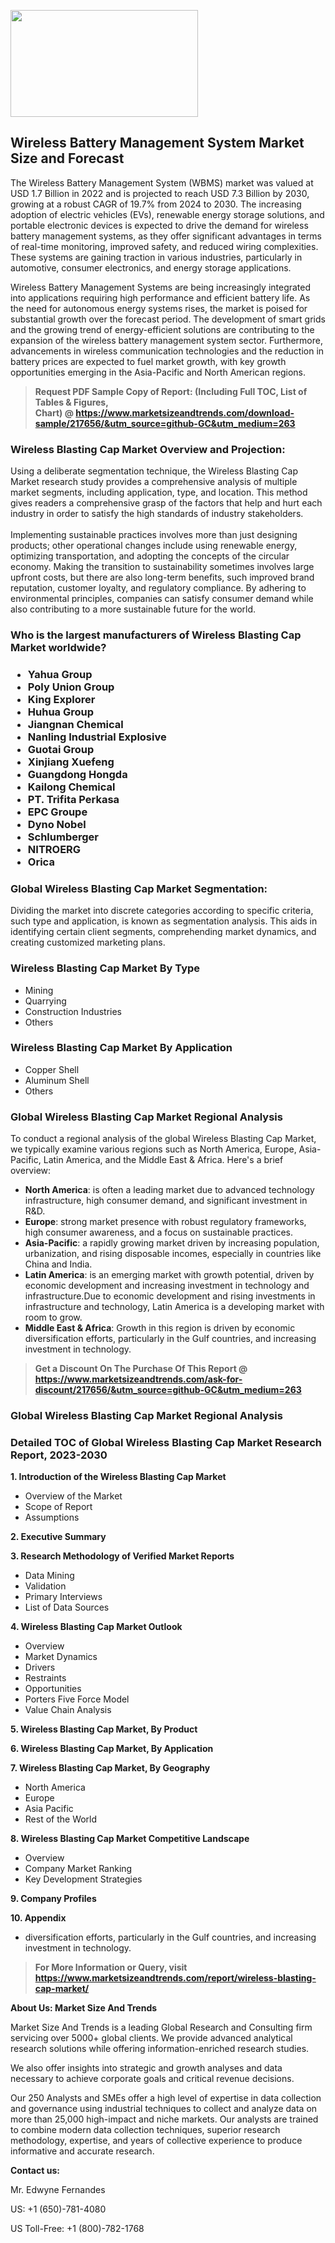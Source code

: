 <p><img class="alignnone size-medium wp-image-20088" src="https://ffe5etoiles.com/wp-content/uploads/2024/12/MST1-300x171.png" alt="" width="300" height="171" /></p><h2>Wireless Battery Management System Market Size and Forecast</h2><p>The Wireless Battery Management System (WBMS) market was valued at USD 1.7 Billion in 2022 and is projected to reach USD 7.3 Billion by 2030, growing at a robust CAGR of 19.7% from 2024 to 2030. The increasing adoption of electric vehicles (EVs), renewable energy storage solutions, and portable electronic devices is expected to drive the demand for wireless battery management systems, as they offer significant advantages in terms of real-time monitoring, improved safety, and reduced wiring complexities. These systems are gaining traction in various industries, particularly in automotive, consumer electronics, and energy storage applications.</p><p>Wireless Battery Management Systems are being increasingly integrated into applications requiring high performance and efficient battery life. As the need for autonomous energy systems rises, the market is poised for substantial growth over the forecast period. The development of smart grids and the growing trend of energy-efficient solutions are contributing to the expansion of the wireless battery management system sector. Furthermore, advancements in wireless communication technologies and the reduction in battery prices are expected to fuel market growth, with key growth opportunities emerging in the Asia-Pacific and North American regions.</p></p><blockquote id="" class=""><strong>Request PDF Sample Copy of Report: (Including Full TOC, List of Tables &amp; Figures, Chart)&nbsp;@&nbsp;<strong><a href="https://www.marketsizeandtrends.com/download-sample/217656/&utm_source=github-GC&utm_medium=263" target="_blank">https://www.marketsizeandtrends.com/download-sample/217656/&utm_source=github-GC&utm_medium=263</a></strong></strong></blockquote><h3 id="" class="">Wireless Blasting Cap Market&nbsp;Overview and Projection:</h3><p id="" class="">Using a deliberate segmentation technique, the Wireless Blasting Cap Market research study provides a comprehensive analysis of multiple market segments, including application, type, and location. This method gives readers a comprehensive grasp of the factors that help and hurt each industry in order to satisfy the high standards of industry stakeholders. <br /> <br />Implementing sustainable practices involves more than just designing products; other operational changes include using renewable energy, optimizing transportation, and adopting the concepts of the circular economy. Making the transition to sustainability sometimes involves large upfront costs, but there are also long-term benefits, such improved brand reputation, customer loyalty, and regulatory compliance. By adhering to environmental principles, companies can satisfy consumer demand while also contributing to a more sustainable future for the world.</p><h3 id="" class="">Who is the largest manufacturers of&nbsp;Wireless Blasting Cap Market worldwide?</h3><h3 class=""><p><ul><li>Yahua Group </li><li> Poly Union Group </li><li> King Explorer </li><li> Huhua Group </li><li> Jiangnan Chemical </li><li> Nanling Industrial Explosive </li><li> Guotai Group </li><li> Xinjiang Xuefeng </li><li> Guangdong Hongda </li><li> Kailong Chemical </li><li> PT. Trifita Perkasa </li><li> EPC Groupe </li><li> Dyno Nobel </li><li> Schlumberger </li><li> NITROERG </li><li> Orica</li></ul></p></h3><h3 id="" class="">Global&nbsp;Wireless Blasting Cap Market Segmentation:</h3><p id="" class="">Dividing the market into discrete categories according to specific criteria, such type and application, is known as segmentation analysis. This aids in identifying certain client segments, comprehending market dynamics, and creating customized marketing plans.</p><h3 id="" class="">Wireless Blasting Cap Market&nbsp;By Type</h3><p><p><ul><li>Mining</li><li> Quarrying</li><li> Construction Industries</li><li> Others</p></li></ul></p></p><h3 id="" class="">Wireless Blasting Cap Market&nbsp;By Application</h3><p class=""><p><ul><li>Copper Shell</li><li> Aluminum Shell</li><li> Others</li></ul></p></p><h3 id="" class="">Global Wireless Blasting Cap Market Regional Analysis</h3><p id="" class="">To conduct a regional analysis of the global Wireless Blasting Cap Market, we typically examine various regions such as North America, Europe, Asia-Pacific, Latin America, and the Middle East &amp; Africa. Here's a brief overview:</p><ul><li><strong>North America</strong>: is often a leading market due to advanced technology infrastructure, high consumer demand, and significant investment in R&amp;D.</li><li><strong>Europe</strong>: strong market presence with robust regulatory frameworks, high consumer awareness, and a focus on sustainable practices.</li><li><strong>Asia-Pacific</strong>: a rapidly growing market driven by increasing population, urbanization, and rising disposable incomes, especially in countries like China and India.</li><li><strong>Latin America</strong>: is an emerging market with growth potential, driven by economic development and increasing investment in technology and infrastructure.Due to economic development and rising investments in infrastructure and technology, Latin America is a developing market with room to grow.</li><li><strong>Middle East &amp; Africa</strong>: Growth in this region is driven by economic diversification efforts, particularly in the Gulf countries, and increasing investment in technology.</li></ul><blockquote id="" class=""><strong>Get a Discount On The Purchase Of This Report @ <strong><a href="https://www.marketsizeandtrends.com/ask-for-discount/217656/&utm_source=github-GC&utm_medium=263" target="_blank">https://www.marketsizeandtrends.com/ask-for-discount/217656/&utm_source=github-GC&utm_medium=263</a></strong></strong></blockquote><h3 id="" class="">Global Wireless Blasting Cap Market Regional Analysis</h3><h3 id="" class="">Detailed TOC of Global Wireless Blasting Cap Market Research Report, 2023-2030</h3><p id="" class=""><strong>1. Introduction of the Wireless Blasting Cap Market</strong></p><ul><li>Overview of the Market</li><li>Scope of Report</li><li>Assumptions</li></ul><p id="" class=""><strong>2. Executive Summary</strong></p><p id="" class=""><strong>3. Research Methodology of Verified Market Reports</strong></p><ul><li>Data Mining</li><li>Validation</li><li>Primary Interviews</li><li>List of Data Sources</li></ul><p id="" class=""><strong>4. Wireless Blasting Cap Market Outlook</strong></p><ul><li>Overview</li><li>Market Dynamics</li><li>Drivers</li><li>Restraints</li><li>Opportunities</li><li>Porters Five Force Model</li><li>Value Chain Analysis</li></ul><p id="" class=""><strong>5. Wireless Blasting Cap Market, By Product</strong></p><p id="" class=""><strong>6. Wireless Blasting Cap Market, By Application</strong></p><p id="" class=""><strong>7. Wireless Blasting Cap Market, By Geography</strong></p><ul><li>North America</li><li>Europe</li><li>Asia Pacific</li><li>Rest of the World</li></ul><p id="" class=""><strong>8. Wireless Blasting Cap Market Competitive Landscape</strong></p><ul><li>Overview</li><li>Company Market Ranking</li><li>Key Development Strategies</li></ul><p id="" class=""><strong>9. Company Profiles</strong></p><p id="" class=""><strong>10. Appendix</strong></p><ul><li>diversification efforts, particularly in the Gulf countries, and increasing investment in technology.</li></ul><blockquote id="" class=""><strong>For More Information or Query, visit <strong><strong><a href="https://www.marketsizeandtrends.com/report/wireless-blasting-cap-market/" target="_blank">https://www.marketsizeandtrends.com/report/wireless-blasting-cap-market/</a></strong></strong></strong></blockquote><p id="" class=""><strong>About Us: Market Size And Trends</strong></p><p id="" class="">Market Size And Trends is a leading Global Research and Consulting firm servicing over 5000+ global clients. We provide advanced analytical research solutions while offering information-enriched research studies.</p><p id="" class="">We also offer insights into strategic and growth analyses and data necessary to achieve corporate goals and critical revenue decisions.</p><p id="" class="">Our 250 Analysts and SMEs offer a high level of expertise in data collection and governance using industrial techniques to collect and analyze data on more than 25,000 high-impact and niche markets. Our analysts are trained to combine modern data collection techniques, superior research methodology, expertise, and years of collective experience to produce informative and accurate research.</p><p id="" class=""><strong>Contact us:</strong></p><p id="" class="">Mr. Edwyne Fernandes</p><p id="" class="">US: +1 (650)-781-4080</p><p id="" class="">US Toll-Free: +1 (800)-782-1768</p>
